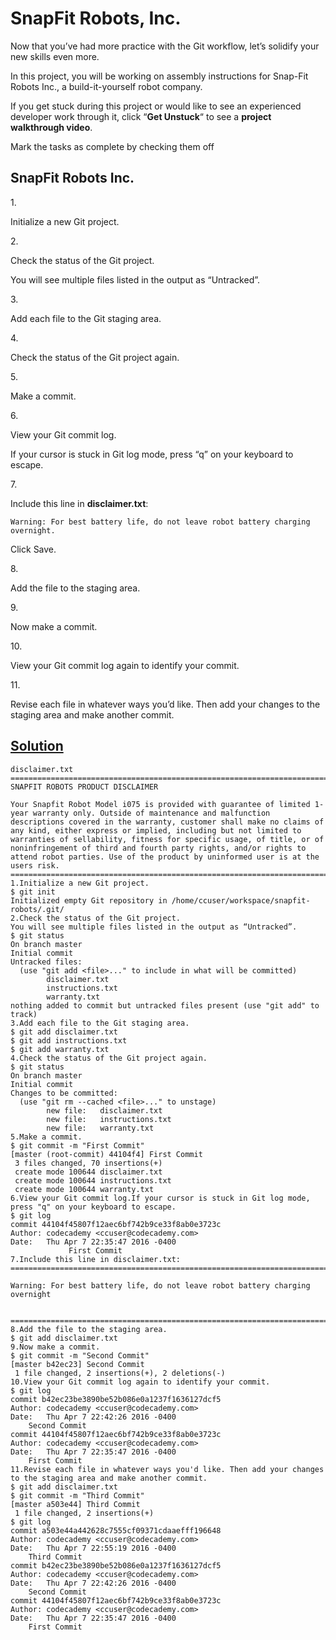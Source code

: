 # SnapFit Robots, Inc.

Now that you’ve had more practice with the Git workflow, let’s solidify
your new skills even more.

In this project, you will be working on assembly instructions for
Snap-Fit Robots Inc., a build-it-yourself robot company.

If you get stuck during this project or would like to see an experienced
developer work through it, click “**Get Unstuck**“ to see a **project
walkthrough video**.



Mark the tasks as complete by checking them off

## SnapFit Robots Inc.

1\.

Initialize a new Git project.

2\.

Check the status of the Git project.

You will see multiple files listed in the output as “Untracked”.

3\.

Add each file to the Git staging area.

4\.

Check the status of the Git project again.

5\.

Make a commit.

6\.

View your Git commit log.

If your cursor is stuck in Git log mode, press “q” on your keyboard to
escape.

7\.

Include this line in **disclaimer.txt**:

``` git
Warning: For best battery life, do not leave robot battery charging overnight.
```

Click Save.

8\.

Add the file to the staging area.

9\.

Now make a commit.

10\.

View your Git commit log again to identify your commit.

11\.

Revise each file in whatever ways you’d like. Then add your changes to
the staging area and make another commit.

## [Solution](snapfit-robots.txt)

    disclaimer.txt
    ==========================================================================
    SNAPFIT ROBOTS PRODUCT DISCLAIMER

    Your Snapfit Robot Model i075 is provided with guarantee of limited 1-year warranty only. Outside of maintenance and malfunction descriptions covered in the warranty, customer shall make no claims of any kind, either express or implied, including but not limited to warranties of sellability, fitness for specific usage, of title, or of noninfringement of third and fourth party rights, and/or rights to attend robot parties. Use of the product by uninformed user is at the users risk.
    ==========================================================================
    1.Initialize a new Git project. 
    $ git init                                     
    Initialized empty Git repository in /home/ccuser/workspace/snapfit-robots/.git/    
    2.Check the status of the Git project.
    You will see multiple files listed in the output as “Untracked”.       
    $ git status                                   
    On branch master                                                                             
    Initial commit                                                                              
    Untracked files:                               
      (use "git add <file>..." to include in what will be committed)                                                                          
            disclaimer.txt                         
            instructions.txt                       
            warranty.txt                                                                         
    nothing added to commit but untracked files present (use "git add" to track) 
    3.Add each file to the Git staging area.             
    $ git add disclaimer.txt                       
    $ git add instructions.txt                     
    $ git add warranty.txt   
    4.Check the status of the Git project again.                  
    $ git status                                   
    On branch master                                                                            
    Initial commit                                                                              
    Changes to be committed:                       
      (use "git rm --cached <file>..." to unstage)                                             
            new file:   disclaimer.txt             
            new file:   instructions.txt           
            new file:   warranty.txt    
    5.Make a commit.                                                       
    $ git commit -m "First Commit"   
    [master (root-commit) 44104f4] First Commit    
     3 files changed, 70 insertions(+)             
     create mode 100644 disclaimer.txt             
     create mode 100644 instructions.txt           
     create mode 100644 warranty.txt      
    6.View your Git commit log.If your cursor is stuck in Git log mode, press "q" on your keyboard to escape.
    $ git log                                      
    commit 44104f45807f12aec6bf742b9ce33f8ab0e3723c
    Author: codecademy <ccuser@codecademy.com>     
    Date:   Thu Apr 7 22:35:47 2016 -0400 
                 First Commit     
    7.Include this line in disclaimer.txt:
    =========================================================================

    Warning: For best battery life, do not leave robot battery charging overnight


    =========================================================================
    8.Add the file to the staging area. 
    $ git add disclaimer.txt  
    9.Now make a commit. 
    $ git commit -m "Second Commit"                
    [master b42ec23] Second Commit                 
     1 file changed, 2 insertions(+), 2 deletions(-)                                              
    10.View your Git commit log again to identify your commit. 
    $ git log                                      
    commit b42ec23be3890be52b086e0a1237f1636127dcf5
    Author: codecademy <ccuser@codecademy.com>     
    Date:   Thu Apr 7 22:42:26 2016 -0400                                                       
        Second Commit                                                                          
    commit 44104f45807f12aec6bf742b9ce33f8ab0e3723c
    Author: codecademy <ccuser@codecademy.com>     
    Date:   Thu Apr 7 22:35:47 2016 -0400                                                        
        First Commit      
    11.Revise each file in whatever ways you'd like. Then add your changes to the staging area and make another commit. 
    $ git add disclaimer.txt 
    $ git commit -m "Third Commit"                 
    [master a503e44] Third Commit                  
     1 file changed, 2 insertions(+)               
    $ git log                                      
    commit a503e44a442628c7555cf09371cdaaefff196648
    Author: codecademy <ccuser@codecademy.com>     
    Date:   Thu Apr 7 22:55:19 2016 -0400                                                      
        Third Commit                                                                            
    commit b42ec23be3890be52b086e0a1237f1636127dcf5
    Author: codecademy <ccuser@codecademy.com>     
    Date:   Thu Apr 7 22:42:26 2016 -0400                                                       
        Second Commit                                                                            
    commit 44104f45807f12aec6bf742b9ce33f8ab0e3723c
    Author: codecademy <ccuser@codecademy.com>     
    Date:   Thu Apr 7 22:35:47 2016 -0400                                                        
        First Commit                               
